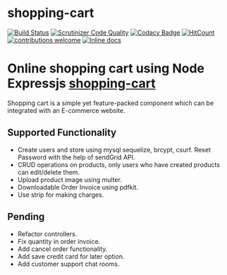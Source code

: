 # shopping-cart
[![Build Status](https://scrutinizer-ci.com/g/nupoor01nawathey/shopping-cart/badges/build.png?b=master)](https://scrutinizer-ci.com/g/nupoor01nawathey/shopping-cart/build-status/master) [![Scrutinizer Code Quality](https://scrutinizer-ci.com/g/nupoor01nawathey/shopping-cart/badges/quality-score.png?b=master)](https://scrutinizer-ci.com/g/nupoor01nawathey/shopping-cart/?branch=master) [![Codacy Badge](https://api.codacy.com/project/badge/Grade/ca958a2a06664728b17d20c2c6a7a6e9)](https://www.codacy.com/app/nupoor01nawathey/shopping-cart?utm_source=github.com&amp;utm_medium=referral&amp;utm_content=nupoor01nawathey/shopping-cart&amp;utm_campaign=Badge_Grade) [![HitCount](http://hits.dwyl.io/nupoor01nawathey/nupoor01nawathey/shopping-cart.svg)](http://hits.dwyl.io/nupoor01nawathey/nupoor01nawathey/shopping-cart) [![contributions welcome](https://img.shields.io/badge/contributions-welcome-brightgreen.svg?style=flat)](https://github.com/nupoor01nawathey/shopping-cart/issues) [![Inline docs](http://inch-ci.org/github/nupoor01nawathey/shopping-cart.svg?branch=master)](http://inch-ci.org/github/nupoor01nawathey/shopping-cart)


# Online shopping cart using Node Expressjs [shopping-cart](https://shopping-cart.herokuapp.com/)

Shopping cart is a simple yet feature-packed component which can be integrated with an E-commerce website. 

## Supported Functionality
- Create users and store using mysql sequelize, brcypt, csurf. Reset Password with the help of sendGrid API.
- CRUD operations on products, only users who have created products can edit/delete them.
- Upload product image using multer.
- Downloadable Order Invoice using pdfkit.
- Use strip for making charges.


## Pending
- Refactor controllers.
- Fix quantity in order invoice.
- Add cancel order functionality.
- Add save credit card for later option.
- Add customer support chat rooms.
